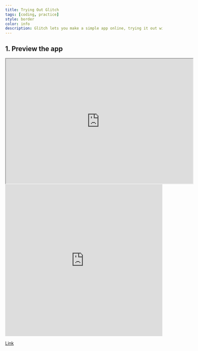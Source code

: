 ```yaml
---
title: Trying Out Glitch
tags: [coding, practice]
style: border
color: info
description: Glitch lets you make a simple app online, trying it out with some of my work.
---
```



## 1. Preview the app


<iframe src="https://gratis-lord-h07tgf7btm.glitch.me/" style="height:400px;width:600px;"> </iframe> 

<div class="glitch-embed-wrap" style="height: 486px; width: 100%;">
  <iframe
    allow="geolocation; microphone; camera; midi; encrypted-media"
    src="https://glitch.com/embed/#!/embed/gratis-lord-h07tgf7btm?previewSize=100&previewFirst=true&sidebarCollapsed=true"
    alt="gratis-lord-h07tgf7btm on Glitch"
    style="height: 100%; width: 100%; border: 0;">
  </iframe>
</div>

[Link](https://gratis-lord-h07tgf7btm.glitch.me/)

